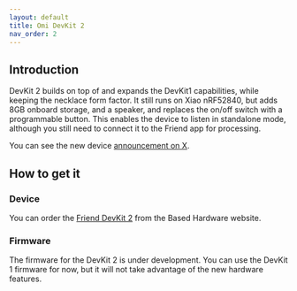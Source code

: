 ```yaml
---
layout: default
title: Omi DevKit 2
nav_order: 2
---
```


## Introduction

DevKit 2 builds on top of and expands the DevKit1 capabilities, while keeping the necklace form factor. It still runs on Xiao nRF52840, but adds 8GB onboard storage, and a speaker, and replaces the on/off switch with a programmable button. This enables the device to listen in standalone mode, although you still need to connect it to the Friend app for processing.

You can see the new device [announcement on X](https://twitter.com/kodjima33/status/1821324066651041837).

## How to get it

### Device

You can order the [Friend DevKit 2](https://basedhardware.com/products/friend-dev-kit-2) from the Based Hardware website.

### Firmware

The firmware for the DevKit 2 is under development. You can use the DevKit 1 firmware for now, but it will not take advantage of the new hardware features.